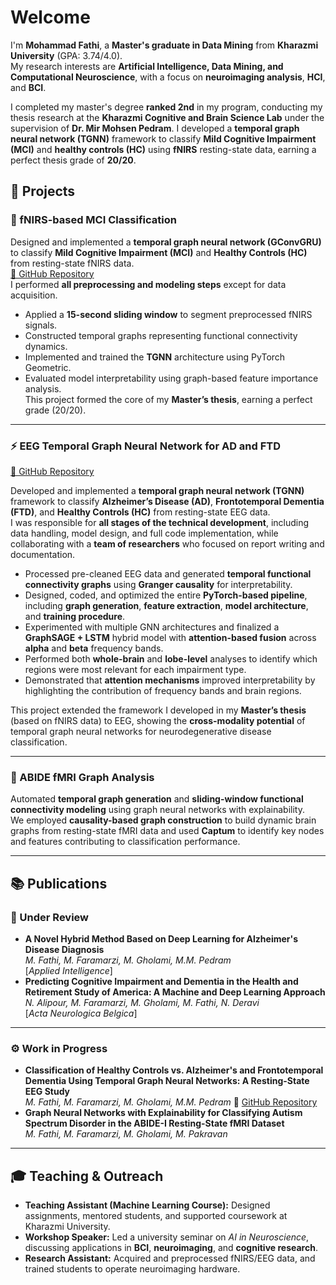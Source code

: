 # Welcome 
I'm **Mohammad Fathi**, a **Master's graduate in Data Mining** from **Kharazmi University** (GPA: 3.74/4.0).  
My research interests are **Artificial Intelligence, Data Mining, and Computational Neuroscience**, with a focus on **neuroimaging analysis**, **HCI**, and **BCI**.

I completed my master's degree **ranked 2nd** in my program, conducting my thesis research at the **Kharazmi Cognitive and Brain Science Lab** under the supervision of **Dr. Mir Mohsen Pedram**. I developed a **temporal graph neural network (TGNN)** framework to classify **Mild Cognitive Impairment (MCI)** and **healthy controls (HC)** using **fNIRS** resting-state data, earning a perfect thesis grade of **20/20**.

## 🔬 Projects

### 🧠 fNIRS-based MCI Classification
Designed and implemented a **temporal graph neural network (GConvGRU)** to classify **Mild Cognitive Impairment (MCI)** and **Healthy Controls (HC)** from resting-state fNIRS data.  
[🔗 GitHub Repository](https://github.com/phat-hee/mci_fnirs_tgnn)  
I performed **all preprocessing and modeling steps** except for data acquisition.  
- Applied a **15-second sliding window** to segment preprocessed fNIRS signals.  
- Constructed temporal graphs representing functional connectivity dynamics.  
- Implemented and trained the **TGNN** architecture using PyTorch Geometric.  
- Evaluated model interpretability using graph-based feature importance analysis.  
This project formed the core of my **Master’s thesis**, earning a perfect grade (20/20).

---
### ⚡ EEG Temporal Graph Neural Network for AD and FTD  
[🔗 GitHub Repository](https://github.com/phat-hee/eeg__temporalgraph_ad_ftd_hc)

Developed and implemented a **temporal graph neural network (TGNN)** framework to classify **Alzheimer’s Disease (AD)**, **Frontotemporal Dementia (FTD)**, and **Healthy Controls (HC)** from resting-state EEG data.  
I was responsible for **all stages of the technical development**, including data handling, model design, and full code implementation, while collaborating with a **team of researchers** who focused on report writing and documentation.  

- Processed pre-cleaned EEG data and generated **temporal functional connectivity graphs** using **Granger causality** for interpretability.  
- Designed, coded, and optimized the entire **PyTorch-based pipeline**, including **graph generation**, **feature extraction**, **model architecture**, and **training procedure**.  
- Experimented with multiple GNN architectures and finalized a **GraphSAGE + LSTM** hybrid model with **attention-based fusion** across **alpha** and **beta** frequency bands.  
- Performed both **whole-brain** and **lobe-level** analyses to identify which regions were most relevant for each impairment type.  
- Demonstrated that **attention mechanisms** improved interpretability by highlighting the contribution of frequency bands and brain regions.  

This project extended the framework I developed in my **Master’s thesis** (based on fNIRS data) to EEG, showing the **cross-modality potential** of temporal graph neural networks for neurodegenerative disease classification.


---

### 🧩 ABIDE fMRI Graph Analysis
Automated **temporal graph generation** and **sliding-window functional connectivity modeling** using graph neural networks with explainability.  
We employed **causality-based graph construction** to build dynamic brain graphs from resting-state fMRI data and used **Captum** to identify key nodes and features contributing to classification performance.  

---

## 📚 Publications
### 🧠 Under Review
- **A Novel Hybrid Method Based on Deep Learning for Alzheimer's Disease Diagnosis**  
  *M. Fathi, M. Faramarzi, M. Gholami, M.M. Pedram*  
  [_Applied Intelligence_]  
- **Predicting Cognitive Impairment and Dementia in the Health and Retirement Study of America: A Machine and Deep Learning Approach**  
  *N. Alipour, M. Faramarzi, M. Gholami, M. Fathi, N. Deravi*  
  [_Acta Neurologica Belgica_]

---

### ⚙️ Work in Progress
- **Classification of Healthy Controls vs. Alzheimer's and Frontotemporal Dementia Using Temporal Graph Neural Networks: A Resting-State EEG Study**  
  *M. Fathi, M. Faramarzi, M. Gholami, M.M. Pedram*
   🔗 [GitHub Repository](https://github.com/phat-hee/eeg__temporalgraph_ad_ftd_hc)
- **Graph Neural Networks with Explainability for Classifying Autism Spectrum Disorder in the ABIDE-I Resting-State fMRI Dataset**  
  *M. Fathi, M. Faramarzi, M. Gholami, M. Pakravan*

---

## 🎓 Teaching & Outreach
- **Teaching Assistant (Machine Learning Course):** Designed assignments, mentored students, and supported coursework at Kharazmi University.  
- **Workshop Speaker:** Led a university seminar on *AI in Neuroscience*, discussing applications in **BCI**, **neuroimaging**, and **cognitive research**.  
- **Research Assistant:** Acquired and preprocessed fNIRS/EEG data, and trained students to operate neuroimaging hardware.
